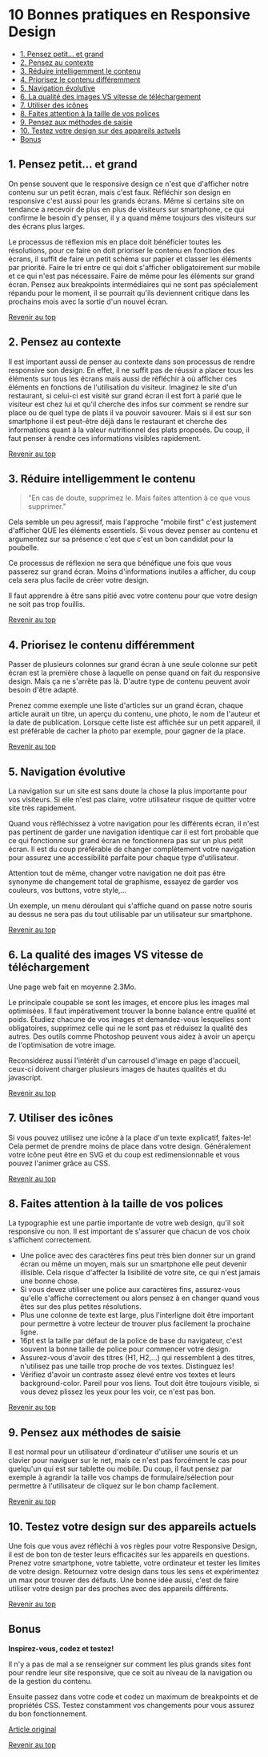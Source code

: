 <!-- omit in toc -->
# 10 Bonnes pratiques en Responsive Design

- [1. Pensez petit... et grand](#1-pensez-petit-et-grand)
- [2. Pensez au contexte](#2-pensez-au-contexte)
- [3. Réduire intelligemment le contenu](#3-réduire-intelligemment-le-contenu)
- [4. Priorisez le contenu différemment](#4-priorisez-le-contenu-différemment)
- [5. Navigation évolutive](#5-navigation-évolutive)
- [6. La qualité des images VS vitesse de téléchargement](#6-la-qualité-des-images-vs-vitesse-de-téléchargement)
- [7. Utiliser des icônes](#7-utiliser-des-icônes)
- [8. Faites attention à la taille de vos polices](#8-faites-attention-à-la-taille-de-vos-polices)
- [9. Pensez aux méthodes de saisie](#9-pensez-aux-méthodes-de-saisie)
- [10. Testez votre design sur des appareils actuels](#10-testez-votre-design-sur-des-appareils-actuels)
- [Bonus](#bonus)

## 1. Pensez petit... et grand

On pense souvent que le responsive design ce n'est que d'afficher notre contenu sur un petit écran, mais c'est faux. Réfléchir son design en responsive c'est aussi pour les grands écrans. Même si certains site on tendance a recevoir de plus en plus de visiteurs sur smartphone, ce qui confirme le besoin d'y penser, il y a quand même toujours des visiteurs sur des écrans plus larges.

Le processus de réflexion mis en place doit bénéficier toutes les résolutions, pour ce faire on doit prioriser le contenu en fonction des écrans, il suffit de faire un petit schéma sur papier et classer les éléments par priorité. Faire le tri entre ce qui doit s'afficher obligatoirement sur mobile et ce qui n'est pas nécessaire. Faire de même pour les éléments sur grand écran. Pensez aux breakpoints intermédiaires qui ne sont pas spécialement répandu pour le moment, il se pourrait qu'ils deviennent critique dans les prochains mois avec la sortie d'un nouvel écran.

[Revenir au top](#10-Bonnes-pratiques-en-Responsive-Design)

## 2. Pensez au contexte

Il est important aussi de penser au contexte dans son processus de rendre responsive son design. En effet, il ne suffit pas de réussir a placer tous les éléments sur tous les écrans mais aussi de réfléchir à où afficher ces éléments en fonctions de l'utilisation du visiteur. Imaginez le site d'un restaurant, si celui-ci est visité sur grand écran il est fort à parié que le visiteur est chez lui et qu'il cherche des infos sur comment se rendre sur place ou de quel type de plats il va pouvoir savourer. Mais si il est sur son smartphone il est peut-être déjà dans le restaurant et cherche des informations quant à la valeur nutritionnel des plats proposés. Du coup, il faut penser à rendre ces informations visibles rapidement.

[Revenir au top](#10-Bonnes-pratiques-en-Responsive-Design)

## 3. Réduire intelligemment le contenu

> "En cas de doute, supprimez le. Mais faites attention à ce que vous supprimer."

Cela semble un peu agressif, mais l'approche "mobile first" c'est justement d'afficher QUE les éléments essentiels. Si vous devez penser au contenu et argumentez sur sa présence c'est que c'est un bon candidat pour la poubelle.

Ce processus de réflexion ne sera que bénéfique une fois que vous passerez sur grand écran. Moins d'informations inutiles a afficher, du coup cela sera plus facile de créer votre design.

Il faut apprendre à être sans pitié avec votre contenu pour que votre design ne soit pas trop fouillis.

[Revenir au top](#10-Bonnes-pratiques-en-Responsive-Design)

## 4. Priorisez le contenu différemment

Passer de plusieurs colonnes sur grand écran à une seule colonne sur petit écran est la première chose à laquelle on pense quand on fait du responsive design. Mais ça ne s'arrête pas là. D'autre type de contenu peuvent avoir besoin d'être adapté. 

Prenez comme exemple une liste d'articles sur un grand écran, chaque article aurait un titre, un aperçu du contenu, une photo, le nom de l'auteur et la date de publication. Lorsque cette liste est affichée sur un petit appareil, il est préférable de cacher la photo par exemple, pour gagner de la place.

[Revenir au top](#10-Bonnes-pratiques-en-Responsive-Design)

## 5. Navigation évolutive

La navigation sur un site est sans doute la chose la plus importante pour vos visiteurs. Si elle n'est pas claire, votre utilisateur risque de quitter votre site très rapidement.

Quand vous réfléchissez à votre navigation pour les différents écran, il n'est pas pertinent de garder une navigation identique car il est fort probable que ce qui fonctionne sur grand écran ne fonctionnera pas sur un plus petit écran. Il est du coup préférable de changer complètement votre navigation pour assurez une accessibilité parfaite pour chaque type d'utilisateur.

Attention tout de même, changer votre navigation ne doit pas être synonyme de changement total de graphisme, essayez de garder vos couleurs, vos buttons, votre style,...

Un exemple, un menu déroulant qui s'affiche quand on passe notre souris au dessus ne sera pas du tout utilisable par un utilisateur sur smartphone.

[Revenir au top](#10-Bonnes-pratiques-en-Responsive-Design)

## 6. La qualité des images VS vitesse de téléchargement

Une page web fait en moyenne 2.3Mo. 

Le principale coupable se sont les images, et encore plus les images mal optimisées. Il faut impérativement trouver la bonne balance entre qualité et poids. Étudiez chacune de vos images et demandez-vous lesquelles sont obligatoires, supprimez celle qui ne le sont pas et réduisez la qualité des autres. Des outils comme Photoshop peuvent vous aidez à avoir un aperçu de l'optimisation de votre image.

Reconsidérez aussi l'intérêt d'un carrousel d'image en page d'accueil, ceux-ci doivent charger plusieurs images de hautes qualités et du javascript.

[Revenir au top](#10-Bonnes-pratiques-en-Responsive-Design)

## 7. Utiliser des icônes

Si vous pouvez utilisez une icône à la place d'un texte explicatif, faites-le! Cela permet de prendre moins de place dans votre design. Généralement votre icône peut être en SVG et du coup est redimensionnable et vous pouvez l'animer grâce au CSS.

[Revenir au top](#10-Bonnes-pratiques-en-Responsive-Design)

## 8. Faites attention à la taille de vos polices

La typographie est une partie importante de votre web design, qu'il soit responsive ou non. Il est important de s'assurer que chacun de vos choix s'affichent correctement.

- Une police avec des caractères fins peut très bien donner sur un grand écran ou même un moyen, mais sur un smartphone elle peut devenir illisible. Cela risque d'affecter la lisibilité de votre site, ce qui n'est jamais une bonne chose.
- Si vous devez utiliser une police aux caractères fins, assurez-vous qu'elle s'affiche correctement ou alors pensez à en changer quand vous êtes sur des plus petites résolutions.
- Plus une colonne de texte est large, plus l'interligne doit être important pour permettre à votre lecteur de trouver plus facilement la prochaine ligne.
- 16pt est la taille par défaut de la police de base du navigateur, c'est souvent la bonne taille de police pour commencer votre design.
- Assurez-vous d'avoir des titres (H1, H2,...) qui ressemblent à des titres, n'utilisez pas une taille trop proche de vos textes. Distinguez les!
- Vérifiez d'avoir un contraste assez élevé entre vos textes et leurs background-color. Pareil pour vos liens. Tout doit être toujours visible, si vous devez plissez les yeux pour les voir, ce n'est pas bon.


[Revenir au top](#10-Bonnes-pratiques-en-Responsive-Design)

## 9. Pensez aux méthodes de saisie

Il est normal pour un utilisateur d'ordinateur d'utiliser une souris et un clavier pour naviguer sur le net, mais ce n'est pas forcément le cas pour quelqu'un qui est sur tablette ou mobile. Du coup, il faut pensez par exemple à agrandir la taille vos champs de formulaire/sélection pour permettre à l'utilisateur de cliquez sur le bon champ facilement.

[Revenir au top](#10-Bonnes-pratiques-en-Responsive-Design)

## 10. Testez votre design sur des appareils actuels

Une fois que vous avez réfléchi à vos règles pour votre Responsive Design, il est de bon ton de tester leurs efficacités sur les appareils en questions. Prenez votre smartphone, votre tablette, votre ordinateur et tester les limites de votre design. Retournez votre design dans tous les sens et expérimentez un max pour trouver des défauts. Une bonne idée aussi, c'est de faire utiliser votre design par des proches avec des appareils différents.

[Revenir au top](#10-Bonnes-pratiques-en-Responsive-Design)

## Bonus

**Inspirez-vous, codez et testez!**

Il n'y a pas de mal a se renseigner sur comment les plus grands sites font pour rendre leur site responsive, que ce soit au niveau de la navigation ou de la gestion du contenu. 

Ensuite passez dans votre code et codez un maximum de breakpoints et de propriétés CSS. Testez constamment vos changements pour vous assurez du bon fonctionnement.

[Article original](https://thenextweb.com/dd/2015/10/19/10-rules-of-best-practice-for-responsive-design/)

[Revenir au top](#10-Bonnes-pratiques-en-Responsive-Design)
